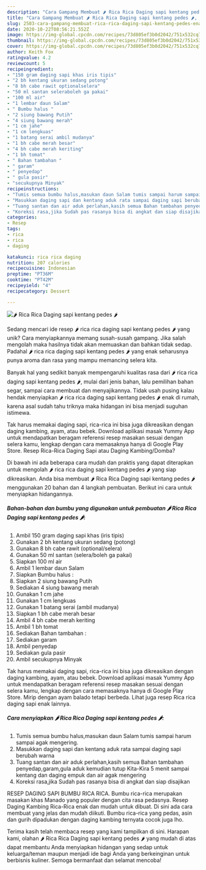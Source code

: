 ```yaml
---
description: "Cara Gampang Membuat 🌶 Rica Rica Daging sapi kentang pedes 🌶, Enak Banget"
title: "Cara Gampang Membuat 🌶 Rica Rica Daging sapi kentang pedes 🌶, Enak Banget"
slug: 2503-cara-gampang-membuat-rica-rica-daging-sapi-kentang-pedes-enak-banget
date: 2020-10-22T08:56:21.552Z
image: https://img-global.cpcdn.com/recipes/73d805ef3b0d2042/751x532cq70/🌶-rica-rica-daging-sapi-kentang-pedes-🌶-foto-resep-utama.jpg
thumbnail: https://img-global.cpcdn.com/recipes/73d805ef3b0d2042/751x532cq70/🌶-rica-rica-daging-sapi-kentang-pedes-🌶-foto-resep-utama.jpg
cover: https://img-global.cpcdn.com/recipes/73d805ef3b0d2042/751x532cq70/🌶-rica-rica-daging-sapi-kentang-pedes-🌶-foto-resep-utama.jpg
author: Keith Fox
ratingvalue: 4.2
reviewcount: 5
recipeingredient:
- "150 gram daging sapi khas iris tipis"
- "2 bh kentang ukuran sedang potong"
- "8 bh cabe rawit optionalselera"
- "50 ml santan seleraboleh ga pakai"
- "100 ml air"
- "1 lembar daun Salam"
- " Bumbu halus "
- "2 siung bawang Putih"
- "4 siung bawang merah"
- "1 cm jahe"
- "1 cm lengkuas"
- "1 batang serai ambil mudanya"
- "1 bh cabe merah besar"
- "4 bh cabe merah keriting"
- "1 bh tomat"
- " Bahan tambahan "
- " garam"
- " penyedap"
- " gula pasir"
- "secukupnya Minyak"
recipeinstructions:
- "Tumis semua bumbu halus,masukan daun Salam tumis sampai harum sampai agak mengering."
- "Masukkan daging sapi dan kentang aduk rata sampai daging sapi berubah warna"
- "Tuang santan dan air aduk perlahan,kasih semua Bahan tambahan penyedap,garam,gula aduk kemudian tutup Kita-Kira 5 menit sampai kentang dan daging empuk dan air agak mengering"
- "Koreksi rasa,jika Sudah pas rasanya bisa di angkat dan siap disajikan"
categories:
- Resep
tags:
- rica
- rica
- daging

katakunci: rica rica daging 
nutrition: 207 calories
recipecuisine: Indonesian
preptime: "PT36M"
cooktime: "PT42M"
recipeyield: "4"
recipecategory: Dessert

---
```



![🌶 Rica Rica Daging sapi kentang pedes 🌶](https://img-global.cpcdn.com/recipes/73d805ef3b0d2042/751x532cq70/🌶-rica-rica-daging-sapi-kentang-pedes-🌶-foto-resep-utama.jpg)

Sedang mencari ide resep 🌶 rica rica daging sapi kentang pedes 🌶 yang unik? Cara menyiapkannya memang susah-susah gampang. Jika salah mengolah maka hasilnya tidak akan memuaskan dan bahkan tidak sedap. Padahal 🌶 rica rica daging sapi kentang pedes 🌶 yang enak seharusnya punya aroma dan rasa yang mampu memancing selera kita.

Banyak hal yang sedikit banyak mempengaruhi kualitas rasa dari 🌶 rica rica daging sapi kentang pedes 🌶, mulai dari jenis bahan, lalu pemilihan bahan segar, sampai cara membuat dan menyajikannya. Tidak usah pusing kalau hendak menyiapkan 🌶 rica rica daging sapi kentang pedes 🌶 enak di rumah, karena asal sudah tahu triknya maka hidangan ini bisa menjadi suguhan istimewa.

Tak harus memakai daging sapi, rica-rica ini bisa juga dikreasikan dengan daging kambing, ayam, atau bebek. Download aplikasi masak Yummy App untuk mendapatkan beragam referensi resep masakan sesuai dengan selera kamu, lengkap dengan cara memasaknya hanya di Google Play Store. Resep Rica-Rica Daging Sapi atau Daging Kambing/Domba?


Di bawah ini ada beberapa cara mudah dan praktis yang dapat diterapkan untuk mengolah 🌶 rica rica daging sapi kentang pedes 🌶 yang siap dikreasikan. Anda bisa membuat 🌶 Rica Rica Daging sapi kentang pedes 🌶 menggunakan 20 bahan dan 4 langkah pembuatan. Berikut ini cara untuk menyiapkan hidangannya.

<!--inarticleads1-->

##### Bahan-bahan dan bumbu yang digunakan untuk pembuatan 🌶 Rica Rica Daging sapi kentang pedes 🌶:

1. Ambil 150 gram daging sapi khas (iris tipis)
1. Gunakan 2 bh kentang ukuran sedang (potong)
1. Gunakan 8 bh cabe rawit (optional/selera)
1. Gunakan 50 ml santan (selera/boleh ga pakai)
1. Siapkan 100 ml air
1. Ambil 1 lembar daun Salam
1. Siapkan  Bumbu halus :
1. Siapkan 2 siung bawang Putih
1. Sediakan 4 siung bawang merah
1. Gunakan 1 cm jahe
1. Gunakan 1 cm lengkuas
1. Gunakan 1 batang serai (ambil mudanya)
1. Siapkan 1 bh cabe merah besar
1. Ambil 4 bh cabe merah keriting
1. Ambil 1 bh tomat
1. Sediakan  Bahan tambahan :
1. Sediakan  garam
1. Ambil  penyedap
1. Sediakan  gula pasir
1. Ambil secukupnya Minyak


Tak harus memakai daging sapi, rica-rica ini bisa juga dikreasikan dengan daging kambing, ayam, atau bebek. Download aplikasi masak Yummy App untuk mendapatkan beragam referensi resep masakan sesuai dengan selera kamu, lengkap dengan cara memasaknya hanya di Google Play Store. Mirip dengan ayam balado tetapi berbeda. Lihat juga resep Rica rica daging sapi enak lainnya. 

<!--inarticleads2-->

##### Cara menyiapkan 🌶 Rica Rica Daging sapi kentang pedes 🌶:

1. Tumis semua bumbu halus,masukan daun Salam tumis sampai harum sampai agak mengering.
1. Masukkan daging sapi dan kentang aduk rata sampai daging sapi berubah warna
1. Tuang santan dan air aduk perlahan,kasih semua Bahan tambahan penyedap,garam,gula aduk kemudian tutup Kita-Kira 5 menit sampai kentang dan daging empuk dan air agak mengering
1. Koreksi rasa,jika Sudah pas rasanya bisa di angkat dan siap disajikan


RESEP DAGING SAPI BUMBU RICA RICA. Bumbu rica-rica merupakan masakan khas Manado yang populer dengan cita rasa pedasnya. Resep Daging Kambing Rica-Rica enak dan mudah untuk dibuat. Di sini ada cara membuat yang jelas dan mudah diikuti. Bumbu rica-rica yang pedas, asin dan gurih dipadukan dengan daging kambing ternyata cocok juga lho. 

Terima kasih telah membaca resep yang kami tampilkan di sini. Harapan kami, olahan 🌶 Rica Rica Daging sapi kentang pedes 🌶 yang mudah di atas dapat membantu Anda menyiapkan hidangan yang sedap untuk keluarga/teman maupun menjadi ide bagi Anda yang berkeinginan untuk berbisnis kuliner. Semoga bermanfaat dan selamat mencoba!
